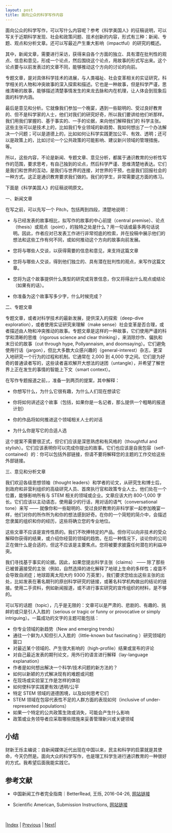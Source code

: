```yaml
---
layout: post
title: 面向公众的科学写作内容
---
```


面向公众的科学写作，可以写什么内容呢？参考《科学美国人》的征稿说明，可以写关于近期科学发现、社会和政策问题、技术创新的内容，形式有三种：新闻、专题、观点和分析文章。还可以写最近产生重大影响（impactful）的研究的概述。

其中，新闻文章，需要进行采访，获得来自各个方面的独立、具有潜在批判性的观点、信息和意见，形成一个论点，然后围绕这个论点，用故事的形式写出来。这个论点要与以前发表过的文章不同，能够推动这个方向的讨论的向前。

专题文章，是对具体科学技术的进展，与人类福祉、社会变革相关的实证研究，科学相关的人物和冲突故事的深入探索和描述。它也是一种故事，但是科学严谨，思维清晰的故事，能够描述清楚事情发生的来龙去脉和内在机理，让人体会到现象后面的科学内涵。

最后是意见和分析。它就像我们参加一个晚宴，遇到一些聪明的、受过良好教育的、但不是科学家的人士，他们对我们的研究好奇，所以我们要讲给他们听那样。我们用我们掌握的、基于事实的、一手的论据，来向他们解释我们的 科学主张。这些主张可以是技术上的，比如我们专业领域的新趋势、我如何想出了一个办法解决一个问题；可以是道德上的，比如如何让科学实践更加公平、有效、透明；还可以是政策上的，比如讨论一个公共政策的可能影响、建议新兴领域的管理措施，等。

所以，这些内容，不论是新闻、专题文章、意见分析，都属于通识教育的分析性写作的范围，要求思考，有自己独到的论点，然后科学严谨、思维清楚地表达。它们是我们和世界的互动，是我们与世界的连接，对世界的干预，也是我们回报社会的一种方式。这正是通识教育要求我们做的。我们的学生，非常需要这方面的练习。

下面是《科学美国人》的征稿说明原文。

一、新闻文章

在写之前，可以先写一个 Pitch，包括两到四段，清楚地说明：

- 与已经发表的故事相比，拟写作的故事的中心前提（central premise）、论点（thesis）或观点（point），的独特之处是什么？用一句话或最多两句话说明。因此，作者应对已发表工作进行非常彻底的检索，并在投稿中展示他们的想法和这些工作有何不同，或如何推动这个方向的故事向前发展。

- 您将与哪些人交谈，以获得需要的信息和意见，来支持这篇文章

- 您将与哪些人交谈，得到他们独立的、具有潜在批判性的观点，来写作这篇文章。

- 您将为这个故事提供什么类型的研究或背景信息，你又将得出什么观点或结论（如果有的话）。

- 你准备为这个故事写多少字，什么时候完成？

二、专题文章

专题文章，或者对科学技术的最新发展，提供深入的探索（deep-dive exploration），或者使用实证研究来理解（make sense）社会变革是否合理，或者描述由人物和冲突推动的故事。专题文章是这样的一种故事，它们使用严谨的科学和清晰的思维（rigorous science and clear thinking），来消除炒作、偏执和末日论的故事（cut through hype, Pollyannaism, and doomsaying）。它们避免使用行话（jargon），但比大多数大众感兴趣的（general-interest）杂志，更深入地研究一个行为的过程和机制。它通常在 2,000 到 4,000 字之间。它们是为好奇的普通读者写的，这些读者喜欢解开大想法的谜团（untangle），并希望了解世界上正在发生的事情的智能上下文（smart context）。

在写作专题报道之前，，准备一到两页的提案，其中解释：

- 你想写什么，为什么它很有趣，为什么人们现在想读它

- 你将如何讲述这个故事（包括，如果你是一名记者，那么提供一个粗略的报道计划）

- 你的作品将如何推进这个领域相关人士的对话

- 为什么你是写它的合适人选

这个提案不需要很正式，但它们应该是深思熟虑和有风格的（thoughtful and stylish）。它们应该表明你可以完成你提出的故事。它们也应该是自我包容（self-contained）的：你可以包括外部链接，但请不要将解释您的主题的工作交给这些外部链接。

三、意见和分析文章

我们欢迎各级思想领袖（thought leaders）和学者的论文，从研究生和博士后，到政府和非营利组织的高级研究人员、首席执行官和政策专业人士。他们处在一个位置，能够影响所有与 STEM 相关的领域或企业。文章应该大约 800-1,000 字长。它们应该以主动语态，使用最少的行话，用对话的语气（conversational tone）来写 —— 就像你和一些聪明的、受过良好教育的非科学家一起参加晚宴一样，他们对你的所作所为和你的想法感到好奇。在你的一个简短的简介中，会描述您隶属的组织和你的经历，这些将确立您的专业地位。

这些文章不应该是宣传性质的。我们不吹捧特定的产品。但你可以向非技术的受众解释你获得的结果，或介绍你经营的领域的趋势。在后一种情况下，谈论你的公司正在做什么是合适的，但这不应该是主要焦点。您将被要求披露任何潜在的利益冲突。

我们寻找基于事实的论据。因此，如果您提出科学主张（claims） —— 除了那些已被普遍接受的主张（例如，自然选择的进化解释了地球上生命的多样性；疫苗不会导致自闭症；地球距离太阳大约 9300 万英里），我们要求您给出这些主张的出处，比如发表在著名期刊的原创科学研究的链接，或著名科学机构做出的结论的链接。使用二手资料，例如新闻报道，或不进行事实研究的宣传组织的材料，是不够的。

可以写的话题（topic），几乎是无限的：文章可以是严肃的、悲剧的、有趣的、挑衅的或只是引人入胜的（serious or tragic or funny or provocative or simply intriguing）。一篇成功的文字的主题可能包括：

- 你专业领域的新趋势（New and emerging trends）
- 通往一个鲜为人知但引人入胜的（little-known but fascinating ）研究领域的窗口
- 对最近某个领域的、产生很大影响的（high-profile）结果或宣布的评论
- 对自己最近发表的期刊论文，用外行的语言进行解释（lay-language explanation）
- 作者是如何想出解决一个科学/技术问题的新方法的？
- 如何以新颖的方式解决现有的难题或问题
- 在现场或实验室工作是怎样的体验
- 如何使科学实践更有效/透明/公平
- 特定 STEM 领域的道德困境，以及如何思考它们
- STEM 领域在包容代表性不足的人群方面的表现如何（inclusive of under-represented populations）
- 如果一个特定的公共政策生效或消失，可能会产生什么影响
- 政策或业务领导者应采取哪些措施来妥善管理新兴或关键领域

## 小结

财新王烁主编说：自新闻媒体近代出现在中国以来，民主和科学的启蒙就是其使命，今天仍然是。面向大众的科学写作，也是理工科学生进行通识教育的一种很好的方式。我希望后面我能实践它。

## 参考文献

- 中国新闻工作者完全指南｜BetterRead, 王烁, 2016-04-26, [网站链接](https://mp.weixin.qq.com/s/YMuWbUvCiFloQoiYpKO3bA)

- Scientific American, Submission Instructions, [网站链接](https://www.scientificamerican.com/page/submission-instructions/)

<br/>

|[Index](../../) | [Previous](5-2-mag-style) | [Next](6-0-grant)|
